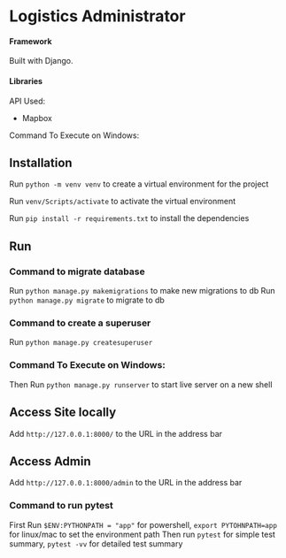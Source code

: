 # Logistics Administrator 

#### Framework
Built with Django. 

#### Libraries
API Used: 
- Mapbox 

Command To Execute on Windows:

## Installation

Run `python -m venv venv` to create a virtual environment for the project

Run `venv/Scripts/activate` to activate the virtual environment

Run `pip install -r requirements.txt` to install the dependencies

## Run

### Command to migrate database

Run `python manage.py makemigrations` to make new migrations to db
Run `python manage.py migrate` to migrate to db

### Command to create a superuser

Run `python manage.py createsuperuser`

### Command To Execute on Windows:

Then Run `python manage.py runserver` to start live server on a new shell

## Access Site locally

Add `http://127.0.0.1:8000/` to the URL in the address bar

## Access Admin

Add `http://127.0.0.1:8000/admin` to the URL in the address bar

### Command to run pytest

First Run `$ENV:PYTHONPATH = "app"` for powershell, `export PYTOHNPATH=app` for linux/mac to set the environment path
Then run `pytest` for simple test summary, `pytest -vv` for detailed test summary
